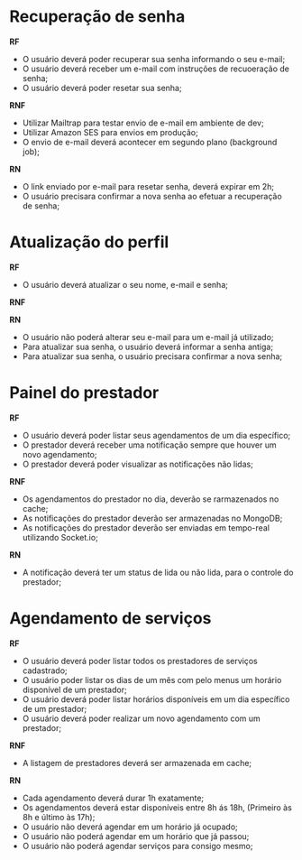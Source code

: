 # Recuperação de senha

**RF**

- O usuário deverá poder recuperar sua senha informando o seu e-mail;
- O usuário deverá receber um e-mail com instruções de recuoeração de senha;
- O usuário deverá poder resetar sua senha;

**RNF**

- Utilizar Mailtrap para testar envio de e-mail em ambiente de dev;
- Utilizar Amazon SES para envios em produção;
- O envio de e-mail deverá acontecer em segundo plano (background job);

**RN**

- O link enviado por e-mail para resetar senha, deverá expirar em 2h;
- O usuário precisara confirmar a nova senha ao efetuar a recuperação de senha;

# Atualização do perfil

**RF**

- O usuário deverá atualizar o seu nome, e-mail e senha;

**RNF**

**RN**

- O usuário não poderá alterar seu e-mail para um e-mail já utilizado;
- Para atualizar sua senha, o usuário deverá informar a senha antiga;
- Para atualizar sua senha, o usuário precisara confirmar a nova senha;

# Painel do prestador

**RF**

- O usuário deverá poder listar seus agendamentos de um dia específico;
- O prestador deverá receber uma notificação sempre que houver um novo agendamento;
- O prestador deverá poder visualizar as notificações não lidas;

**RNF**

- Os agendamentos do prestador no dia, deverão se rarmazenados no cache;
- As notificações do prestador deverão ser armazenadas no MongoDB;
- As notificações do prestador deverão ser enviadas em tempo-real utilizando Socket.io;

**RN**

- A notificação deverá ter um status de lida ou não lida, para o controle do prestador;

# Agendamento de serviços

**RF**

- O usuário deverá poder listar todos os prestadores de serviços cadastrado;
- O usuário poder listar os dias de um mês com pelo menus um horário disponível de um prestador;
- O usuário deverá poder listar horários disponíveis em um dia específico de um prestador;
- O usuário deverá poder realizar um novo agendamento com um prestador;

**RNF**

- A listagem de prestadores deverá ser armazenada em cache;

**RN**

- Cada agendamento deverá durar 1h exatamente;
- Os agendamentos deverá estar disponíveis entre 8h ás 18h, (Primeiro às 8h e último às 17h);
- O usuário não deverá agendar em um horário já ocupado;
- O usuário não poderá agendar em um horário que já passou;
- O usuário não poderá agendar serviços para consigo mesmo;
